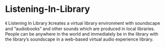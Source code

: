 # Listening-In-Library

《 Listening In Library 》creates a virtual library environment with soundscape and “audiobooks” and other sounds which are produced in local libraries. People can be anywhere in the world and immediately be in the library with the library’s soundscape in a web-based virtual audio experience library.
